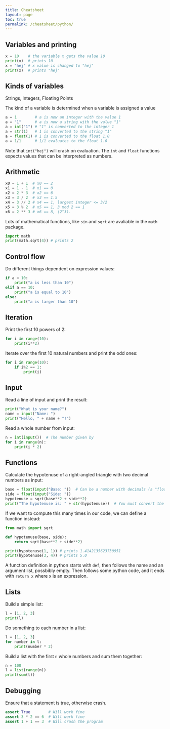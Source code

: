 ```yaml
---
title: Cheatsheet
layout: page
toc: true
permalink: /cheatsheet/python/
---
```


## Variables and printing

```python
x = 10    # the variable x gets the value 10
print(x)  # prints 10
x = "hej" # x value is changed to "hej"
print(x)  # prints "hej"
```

## Kinds of variables
Strings, Integers, Floating Points

The kind of a variable is determined when a variable is assigned a value

```python
a = 1        # a is now an integer with the value 1
a = "1"      # a is now a string with the value "1"
a = int("1") # "1" is converted to the integer 1
a = str(1)   # 1 is converted to the string "1"
a = float(1) # 1 is converted to the float 1.0
a = 1/1      # 1/1 evaluates to the float 1.0
```

Note that ``` int("hej") ``` will crash on evaluation. 
The ```int``` and ```float``` functions expects values that can be interpreted as numbers.

## Arithmetic

```python
x0 = 1 + 1  # x0 == 2
x1 = 1 - 1  # x1 == 0
x2 = 2 * 3  # x2 == 6
x3 = 3 / 2  # x3 == 1.5
x4 = 3 // 2 # x4 == 1, largest integer <= 3/2
x5 = 3 % 2  # x5 == 1, 3 mod 2 == 1
x6 = 2 ** 3 # x6 == 8, (2^3).
```
Lots of mathematical functions, like ```sin``` and ```sqrt``` are avaliable in the ```math``` package.
```python
import math
print(math.sqrt(4)) # prints 2
```

## Control flow

Do different things dependent on expression values:

```python
if a < 10:
    print("a is less than 10")
elif a == 10:
    print("a is equal to 10")
else:
    print("a is larger than 10")
```

## Iteration

Print the first 10 powers of 2:

```python
for i in range(10):
    print(i**2)
```

Iterate over the first 10 natural numbers and print the odd ones:
```python 
for i in range(10):
    if i%2 == 1:
        print(i)
```

## Input

Read a line of input and print the result:

```python
print("What is your name?")
name = input("Name: ")
print("Hello, " + name + "!")
```

Read a whole number from input:

```python
n = int(input())  # The number given by
for i in range(n):
    print(i * 2)
```


## Functions

Calculate the hypotenuse of a right-angled triangle with two decimal numbers as input:

```python
base = float(input("Base: "))  # Can be a number with decimals (a "floating point number")
side = float(input("Side: "))
hypotenuse = sqrt(base**2 + side**2)
print("The hypotenuse is: " + str(hypotenuse))  # You must convert the number to a string before adding to another string
```

If we want to compute this many times in our code, we can define a function instead:

```python
from math import sqrt

def hypotenuse(base, side):
    return sqrt(base**2 + side**2)

print(hypotenuse(1, 1)) # prints 1.4142135623730951
print(hypotenuse(3, 4)) # prints 5.0 
```

A function definition in python starts with ```def```, then follows the name and an argument list, possbibly empty.
Then follows some python code, and it ends with ```return x``` where x is an expression.

## Lists

Build a simple list:

```python
l = [1, 2, 3]
print(l)
```

Do something to each number in a list:

```python
l = [1, 2, 3]
for number in l:
    print(number * 2)
```

Build a list with the first `n` whole numbers and sum them together:

```python
n = 100
l = list(range(n))
print(sum(l))
```


## Debugging

Ensure that a statement is true, otherwise crash.

```python
assert True        # Will work fine
assert 3 * 2 == 6  # Will work fine
assert 1 + 1 == 3  # Will crash the program
```
